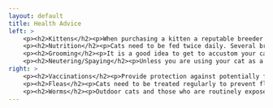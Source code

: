 ```yaml
---
layout: default
title: Health Advice
left: >
    <p><h2>Kittens</h2><p>When purchasing a kitten a reputable breeder will advise you on the general health, nutrition, socialising and future care of your cat. The kitten will have received it's first vaccinations at 8 & 12 weeks but will require a booster vaccination annually.</p></p>
    <p><h2>Nutrition</h2><p>Cats need to be fed twice daily. Several brands of excellent quality dried food designed specifically for your cat are available and recommended. They can be purchased at your local vet. or pet shop.</p></p>
    <p><h2>Grooming</h2><p>It is a good idea to get to accustom your cat to being groomed from an early age, especially, if it has a long coat. Grooming prevents fur balls,& allows you to keep a close eye on your cat's general health.</p></p>
    <p><h2>Neutering/Spaying</h2><p>Unless you are using your cat as a Stud or Breeding Queen, all cats should be neutered. Veterinary Surgeon will advise re. Suitable time for surgery for your</p></p>
right: > 
    <p><h2>Vaccinations</h2><p>Provide protection against potentially fatal infections. Vaccinations need to be topped up annually, given at the cat's annual check up.</p></p>
    <p><h2>Fleas</h2><p>Cats need to be treated regularly to prevent fleas. Advice should be sought from your local veterinary surgery or veterinary nurse. Several preparations are available.</p></p>
    <p><h2>Worms</h2><p>Outdoor cats and those who are routinely exposed to soil are prone to worms. Kittens should be wormed at 4 to 6 weeks and every 3 weeks up until the kitten is 4 months old. Adult cats should be wormed every 3 months. Effective treatment & prevention is available from your vet.</p></p>
---
```



